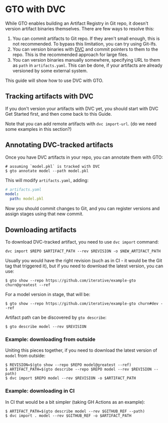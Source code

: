 # GTO with DVC

While GTO enables building an Artifact Registry in Git repo, it doesn't version
artifact binaries themselves. There are few ways to resolve this:

1. You can commit artifacts to Git repo. If they aren't small enough, this is
   not recommended. To bypass this limitation, you can try using Git-lfs.
2. You can version binaries with [DVC](https://dvc.org/) and commit pointers to
   them to the repo. This is the recommended approach for large files.
3. You can version binaries manually somewhere, specifying URL to them as `path`
   in `artifacts.yaml`. This can be done, if your artifacts are already
   versioned by some external system.

This guide will show how to use DVC with GTO.

## Tracking artifacts with DVC

If you don't version your artifacts with DVC yet, you should start with DVC Get
Started first, and then come back to this Guide.

Note that you can add remote artifacts with `dvc import-url`. (do we need some
examples in this section?)

<!-- ```

dvc init --no-scm dvc remote add az azure://container-name export
AZURE_STORAGE_CONNECTION_STRING='YOUR_CONNECTION_STRING'

dvc import-url --no-download azure://container-name/data.parquet

``` -->

## Annotating DVC-tracked artifacts

Once you have DVC artifacts in your repo, you can annotate them with GTO:

```cli
# assuming `model.pkl` is tracked with DVC
$ gto annotate model --path model.pkl
```

This will modify `artifacts.yaml`, adding:

```yaml
# artifacts.yaml
model:
  path: model.pkl
```

Now you should commit changes to Git, and you can register versions and assign
stages using that new commit.

## Downloading artifacts

To download DVC-tracked artifact, you need to use `dvc import` command:

```cli
dvc import $REPO $ARTIFACT_PATH --rev $REVISION -o $NEW_ARTIFACT_PATH
```

Usually you would have the right revision (such as in CI - it would be the Git
tag that triggered it), but if you need to download the latest version, you can
use:

```cli
$ gto show --repo https://github.com/iterative/example-gto churn@greatest --ref
```

For a model version in stage, that will be:

```cli
$ gto show --repo https://github.com/iterative/example-gto churn#dev --ref
```

Artifact path can be discovered by `gto describe`:

```cli
$ gto describe model --rev $REVISION
```

### Example: downloading from outside

Uniting this pieces together, if you need to download the latest version of
`model` from outside:

```cli
$ REVISION=$(gto show --repo $REPO model@greatest --ref)
$ ARTIFACT_PATH=$(gto describe --repo $REPO model --rev $REVISION --path)
$ dvc import $REPO model --rev $REVISION -o $ARTIFACT_PATH
```

### Example: downloading in CI

In CI that would be a bit simpler (taking GH Actions as an example):

```cli
$ ARTIFACT_PATH=$(gto describe model --rev $GITHUB_REF --path)
$ dvc import . model --rev $GITHUB_REF -o $ARTIFACT_PATH
```

<!--
Refer to DVC install guide and Get Started to learn DVC first. If you're already
familiar with DVC, let's set it up for GTO repo (use your remote storage instead
of `s3://mybucket/myrepo`):

```cli
$ dvc init
$ dvc remote add myremote -d s3://mybucket/myrepo
$ git add .dvc/config
```

##

If you want to version your artifact with DVC, you need to add it to DVC first
(skip this step if you already have DVC-tracked artifacts):

```cli
$ dvc add path/to/artifact
$ dvc push
$ git add
``` -->
